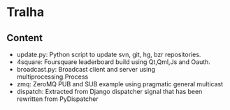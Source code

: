 Tralha
======

Content
-------

* update.py: Python script to update svn, git, hg, bzr repositories.
* 4square: Foursquare leaderboard build using Qt,Qml,Js and Oauth.
* broadcast.py: Broadcast client and server using multiprocessing.Process
* zmq: ZeroMQ PUB and SUB example using pragmatic general multicast
* dispatch: Extracted from Django dispatcher signal that has been rewritten from PyDispatcher
